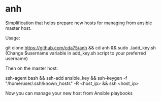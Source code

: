 # anh

Simplification that helps prepare new hosts for managing from ansible master host.

Usage:

git clone https://github.com/cda75/anh && cd anh && sudo ./add_key.sh
(Change $username variable in add_key.sh script to your preferred username)

Then on the master host:

ssh-agent bash &&
ssh-add ansible_key && 
ssh-keygen -f "/home/user/.ssh/known_hosts" -R <host_ip> &&
ssh <host_ip>

Now you can manage your new host from Ansible playbooks


